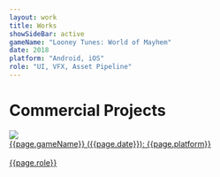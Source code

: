 ```yaml
---
layout: work
title: Works
showSideBar: active
gameName: "Looney Tunes: World of Mayhem"
date: 2018
platform: "Android, iOS"
role: "UI, VFX, Asset Pipeline"
---
```


<h1 class="page-title"> Commercial Projects </h1>
<div class = "frame"> 
<a href="{{ site.hydeout.repo }}/work/looneytunes">
      <img src="{{site.baseurl}}/assets/images/wom.png" class = "workBanner">
      <div class = "descriptionTitle">{{page.gameName}} ({{page.date}}): {{page.platform}}
      <br><br> {{page.role}}</div>
    </a>   <script> </script>
    </div>

  